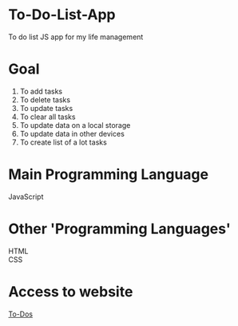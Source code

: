 # To-Do-List-App
To do list JS app for my life management 

# Goal
1. To add tasks
2. To delete tasks
3. To update tasks
4. To clear all tasks
5. To update data on a local storage
6. To update data in other devices
7. To create list of a lot tasks

# Main Programming Language
JavaScript

# Other 'Programming Languages'
HTML <br>
CSS <br>

# Access to website
[To-Dos](https://esau-morais.github.io/To-Do/)
